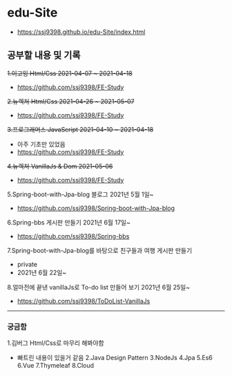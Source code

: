 # edu-Site
- https://ssj9398.github.io/edu-Site/index.html

## 공부할 내용 및 기록
~~1.이고잉 Html/Css 2021-04-07 ~ 2021-04-18~~
  - https://github.com/ssj9398/FE-Study

~~2.뉴렉처 Html/Css  2021-04-26 ~ 2021-05-07~~
- https://github.com/ssj9398/FE-Study

~~3.프로그래머스 JavaScript 2021-04-10 ~ 2021-04-18~~
- 아주 기초만 있었음
- https://github.com/ssj9398/FE-Study

~~4.뉴렉처 VanillaJs & Dom  2021-05-06~~
- https://github.com/ssj9398/FE-Study

5.Spring-boot-with-Jpa-blog 블로그  2021년 5월 1일~     
- https://github.com/ssj9398/Spring-boot-with-Jpa-blog

6.Spring-bbs 게시판 만들기           2021년 6월 17일~     
- https://github.com/ssj9398/Spring-bbs

7.Spring-boot-with-Jpa-blog를 바탕으로 친구들과 여행 게시판 만들기 
- private    
- 2021년 6월 22일~

8.얼마전에 끝낸 vanillaJs로 To-do list 만들어 보기 2021년 6월 25일~
- https://github.com/ssj9398/ToDoList-VanillaJs

----------------------------------------------------------------------------

### 궁금함
1.김버그 Html/Css로 마무리 해봐야함
- 빠트린 내용이 있을거 같음
2.Java Design Pattern
3.NodeJs
4.Jpa
5.Es6
6.Vue
7.Thymeleaf
8.Cloud
